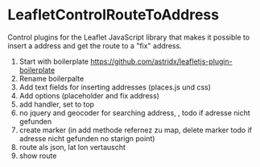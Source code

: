 # LeafletControlRouteToAddress
Control plugins for the Leaflet JavaScript library that makes it possible to insert a address and get the route to a "fix" address.

1. Start with boilerplate https://github.com/astridx/leafletjs-plugin-boilerplate
2. Rename boilerpalte
3. Add text fields for inserting addresses (places.js und css)
4. Add options (placeholder and fix address)
5. add handler, set to top
6. no jquery and geocoder for searching address, , todo if adresse nicht gefunden
7. create marker (in add methode refernez zu map, delete marker todo if adresse nicht gefunden no starign point)
8. route als json, lat lon vertauscht
9. show route


